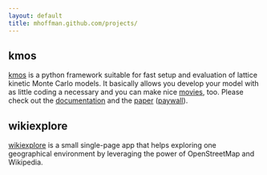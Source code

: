 ```yaml
---
layout: default
title: mhoffman.github.com/projects/
---
```


## kmos

[kmos](https://github.com/mhoffman/kmos) is a python framework suitable for fast setup and evaluation of lattice kinetic Monte  Carlo models. It basically allows you develop your model with as little coding a necessary and you can make nice [movies](https://www.youtube.com/watch?v=J8-Ion2I3eA), too. Please check out the [documentation](http://kmos.readthedocs.org/en/latest/) and the [paper](http://arxiv.org/pdf/1401.5278.pdf) ([paywall](http://www.sciencedirect.com/science/article/pii/S001046551400126X)).

## wikiexplore

[wikiexplore](http://wikiexplore.herokuapp.com/) is a small single-page app that helps exploring one geographical environment by leveraging the power of OpenStreetMap and Wikipedia.
